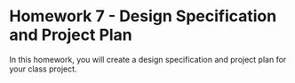 # Homework 7 - Design Specification and Project Plan
In this homework, you will create a design specification and project plan for your class project.
